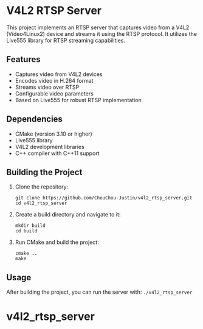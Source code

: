 # V4L2 RTSP Server

This project implements an RTSP server that captures video from a V4L2 (Video4Linux2) device and streams it using the RTSP protocol. It utilizes the Live555 library for RTSP streaming capabilities.

## Features

- Captures video from V4L2 devices
- Encodes video in H.264 format
- Streams video over RTSP
- Configurable video parameters
- Based on Live555 for robust RTSP implementation

## Dependencies

- CMake (version 3.10 or higher)
- Live555 library
- V4L2 development libraries
- C++ compiler with C++11 support

## Building the Project

1. Clone the repository:  
   ```
   git clone https://github.com/ChouChou-Justin/v4l2_rtsp_server.git
   cd v4l2_rtsp_server
   ```

2. Create a build directory and navigate to it:  
   ```
   mkdir build
   cd build   
   ```

3. Run CMake and build the project:   
   ```
   cmake ..
   make   
   ```

## Usage

After building the project, you can run the server with:
    ```
    ./v4l2_rtsp_server
    ```

# v4l2_rtsp_server
